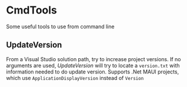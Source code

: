 # CmdTools

Some useful tools to use from command line

## UpdateVersion

From a Visual Studio solution path, try to increase project versions. If no arguments are used, *UpdateVersion* will try to locate a `version.txt` with information needed to do update version.
Supports .Net MAUI projects, which use `ApplicationDisplayVersion` instead of `Version` 
